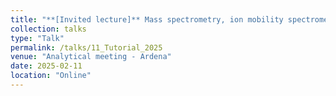 ```yaml
---
title: "**[Invited lecture]** Mass spectrometry, ion mobility spectrometry and macromolecules : A tutorial lecture"
collection: talks
type: "Talk"
permalink: /talks/11_Tutorial_2025
venue: "Analytical meeting - Ardena"
date: 2025-02-11
location: "Online"
---
```



